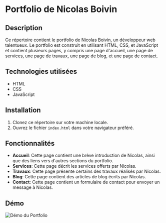 
# Portfolio de Nicolas Boivin

## Description
Ce répertoire contient le portfolio de Nicolas Boivin, un développeur web talentueux. Le portfolio est construit en utilisant HTML, CSS, et JavaScript et contient plusieurs pages, y compris une page d'accueil, une page de services, une page de travaux, une page de blog, et une page de contact.

## Technologies utilisées
- HTML
- CSS
- JavaScript

## Installation
1. Clonez ce répertoire sur votre machine locale.
2. Ouvrez le fichier `index.html` dans votre navigateur préféré.

## Fonctionnalités
- **Accueil**: Cette page contient une brève introduction de Nicolas, ainsi que des liens vers d'autres sections du portfolio.
- **Services**: Cette page décrit les services offerts par Nicolas.
- **Travaux**: Cette page présente certains des travaux réalisés par Nicolas.
- **Blog**: Cette page contient des articles de blog écrits par Nicolas.
- **Contact**: Cette page contient un formulaire de contact pour envoyer un message à Nicolas.

## Démo
![Démo du Portfolio](portfolio_demo.gif)

